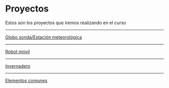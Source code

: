 # Proyectos

Estos son los proyectos que iremos realizando en el curso


* * *

[Globo sonda/Estación meteorológica](./globo.md)

* * *

[Robot móvil](./robot.md)

* * *

[Invernadero](./invernadero.md)

* * *

[Elementos comunes](./comunes.md)
